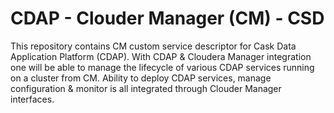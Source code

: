 CDAP - Clouder Manager (CM) - CSD
==========================================================

This repository contains CM custom service descriptor for Cask Data Application Platform (CDAP). With CDAP & Cloudera Manager integration one will be able to manage the lifecycle of various CDAP services running on a cluster from CM. Ability to deploy CDAP services, manage configuration & monitor is all integrated through Clouder Manager interfaces. 
